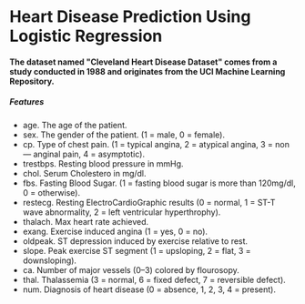 # Heart Disease Prediction Using Logistic Regression
 #### The dataset named "Cleveland Heart Disease Dataset" comes from a study conducted in 1988 and originates from the UCI Machine Learning Repository.
 ##### Features
 * age. The age of the patient.
 * sex. The gender of the patient. (1 = male, 0 = female).
 * cp. Type of chest pain. (1 = typical angina, 2 = atypical angina, 3 = non — anginal pain, 4 = asymptotic).
 * trestbps. Resting blood pressure in mmHg.
 * chol. Serum Cholestero in mg/dl.
 * fbs. Fasting Blood Sugar. (1 = fasting blood sugar is more than 120mg/dl, 0 = otherwise).
 * restecg. Resting ElectroCardioGraphic results (0 = normal, 1 = ST-T wave abnormality, 2 = left ventricular hyperthrophy).
 * thalach. Max heart rate achieved.
 * exang. Exercise induced angina (1 = yes, 0 = no).
 * oldpeak. ST depression induced by exercise relative to rest.
 * slope. Peak exercise ST segment (1 = upsloping, 2 = flat, 3 = downsloping).
 * ca. Number of major vessels (0–3) colored by flourosopy.
 * thal. Thalassemia (3 = normal, 6 = fixed defect, 7 = reversible defect).
 * num. Diagnosis of heart disease (0 = absence, 1, 2, 3, 4 = present).
